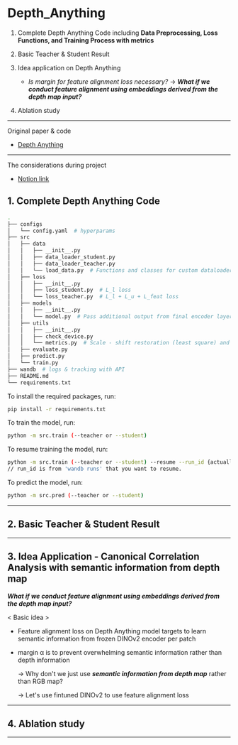 # Depth_Anything

1. Complete Depth Anything Code including **Data Preprocessing, Loss Functions, and Training Process with metrics**

2. Basic Teacher & Student Result 
   
3. Idea application on Depth Anything
   - _Is margin for feature alignment loss necessary?_
       -> **_What if we conduct feature alignment using embeddings derived from the depth map input?_**

4. Ablation study
   
---

Original paper & code

- [Depth Anything](https://github.com/LiheYoung/Depth-Anything)

---

The considerations during project

- [Notion link](https://even-bay-44c.notion.site/Depth-Anything-construction-1ceee63422d0801fa141d3341ecd1c6d)


## 1. Complete Depth Anything Code 

```bash
.
├── configs
│   └── config.yaml  # hyperparams
├── src
│   ├── data
│   │   ├── __init__.py
│   │   ├── data_loader_student.py  
│   │   ├── data_loader_teacher.py
│   │   └── load_data.py  # Functions and classes for custom dataloader. ( cutmix, batch ratio ... )
│   ├── loss
│   │   ├── __init__.py
│   │   ├── loss_student.py  # L_l loss 
│   │   └── loss_teacher.py  # L_l + L_u + L_feat loss
│   ├── models
│   │   ├── __init__.py
│   │   └── model.py  # Pass additional output from final encoder layer for L_feat loss on original code 
│   ├── utils
│   │   ├── __init__.py
│   │   ├── check_device.py
│   │   └── metrics.py  # Scale - shift restoration (least square) and RelAbs, δ metrics
│   ├── evaluate.py
│   ├── predict.py
│   └── train.py
├── wandb  # logs & tracking with API
├── README.md
└── requirements.txt
```

To install the required packages, run:

```bash
pip install -r requirements.txt
```


To train the model, run:

```bash
python -m src.train (--teacher or --student)
```

To resume training the model, run:

```bash
python -m src.train (--teacher or --student) --resume --run_id {actuall wandb id}
// run_id is from 'wandb runs' that you want to resume. 
```

To predict the model, run:

```bash
python -m src.pred (--teacher or --student)
```

---
## 2. Basic Teacher & Student Result 

---

## 3. Idea Application - Canonical Correlation Analysis with semantic information from depth map

**_What if we conduct feature alignment using embeddings derived from the depth map input?_**

< Basic idea >

- Feature alignment loss on Depth Anything model targets to learn semantic information from frozen DINOv2 encoder per patch
- margin α is to prevent overwhelming semantic information rather than depth information

   -> Why don't we just use **_semantic information from depth map_** rather than RGB map?
  
   -> Let's use fintuned DINOv2 to use feature alignment loss

  
---


## 4. Ablation study


---

